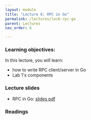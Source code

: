```yaml
---
layout: module
title: "Lecture 6: RPC in Go"
permalink: /lectures/lec6-rpc-go
parent: Lectures
nav_order: 6

---
```


### Learning objectives:
In this lecture, you will learn:

* how to write RPC client/server in Go
* Lab 1's components


### Lecture slides

* RPC in Go: [slides pdf](/cs4740-fall24/assets/docs/lec6-rpc-go.pdf)


### Readings




